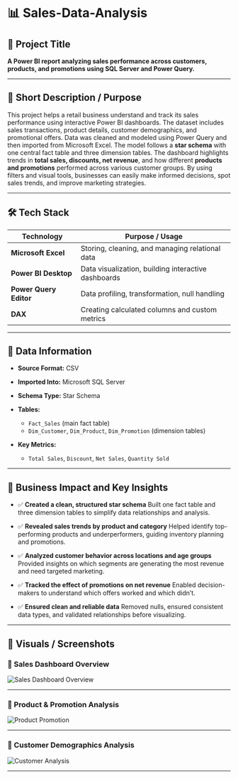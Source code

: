 # 📊 Sales-Data-Analysis

## 📌 Project Title

**A Power BI report analyzing sales performance across customers, products, and promotions using SQL Server and Power Query.**

---

## 🎯 Short Description / Purpose

This project helps a retail business understand and track its sales performance using interactive Power BI dashboards. The dataset includes sales transactions, product details, customer demographics, and promotional offers. Data was cleaned and modeled using Power Query and then imported from Microsoft Excel. The model follows a **star schema** with one central fact table and three dimension tables. The dashboard highlights trends in **total sales, discounts, net revenue**, and how different **products and promotions** performed across various customer groups. By using filters and visual tools, businesses can easily make informed decisions, spot sales trends, and improve marketing strategies.

---

## 🛠 Tech Stack

| Technology               | Purpose / Usage                                     |
| ------------------------ | --------------------------------------------------- |
| **Microsoft Excel**      | Storing, cleaning, and managing relational data     |
| **Power BI Desktop**     | Data visualization, building interactive dashboards |
| **Power Query Editor**   | Data profiling, transformation, null handling       |
| **DAX**                  | Creating calculated columns and custom metrics      |

---

## 📂 Data Information

* **Source Format:** CSV
* **Imported Into:** Microsoft SQL Server
* **Schema Type:** Star Schema
* **Tables:**

  * `Fact_Sales` (main fact table)
  * `Dim_Customer`, `Dim_Product`, `Dim_Promotion` (dimension tables)
* **Key Metrics:**

  * `Total Sales`, `Discount`, `Net Sales`, `Quantity Sold`

---

## 💼 Business Impact and Key Insights

* ✅ **Created a clean, structured star schema**
  Built one fact table and three dimension tables to simplify data relationships and analysis.

* ✅ **Revealed sales trends by product and category**
  Helped identify top-performing products and underperformers, guiding inventory planning and promotions.

* ✅ **Analyzed customer behavior across locations and age groups**
  Provided insights on which segments are generating the most revenue and need targeted marketing.

* ✅ **Tracked the effect of promotions on net revenue**
  Enabled decision-makers to understand which offers worked and which didn’t.

* ✅ **Ensured clean and reliable data**
  Removed nulls, ensured consistent data types, and validated relationships before visualizing.

---

## 📸 Visuals / Screenshots

### 📍 Sales Dashboard Overview

![Sales Dashboard Overview](https://github.com/darshitadhiya/Sales-Data-Analysis/blob/main/Sales%20Dashboard%20Overview.png)

---

### 📍 Product & Promotion Analysis

![Product Promotion](https://github.com/darshitadhiya/Sales-Data-Analysis/blob/main/Product%20Promotion%20Analysis.png)

---

### 📍 Customer Demographics Analysis

![Customer Analysis](https://github.com/darshitadhiya/Sales-Data-Analysis/blob/main/Customer%20Demographics.png)

---
